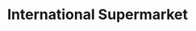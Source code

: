 ---
title: "International Supermarket"
url: /birmingham/international-supermarket/
shop: supermarket
---